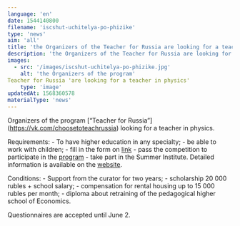 ```yaml
---
language: 'en'
date: 1544140800
filename: 'iscshut-uchitelya-po-phizike'
type: 'news'
aim: 'all'
title: 'the Organizers of the Teacher for Russia are looking for a teacher in physics'
description: 'the Organizers of the Teacher for Russia are looking for a teacher in physics'
images:
  - src: '/images/iscshut-uchitelya-po-phizike.jpg'
    alt: 'the Organizers of the program'
Teacher for Russia 'are looking for a teacher in physics'
    type: 'image'
updatedAt: 1568360578
materialType: 'news'
---
```

Organizers of the program \[“Teacher for Russia”\] (https://vk.com/choosetoteachrussia) looking for a teacher in physics.

Requirements: - To have higher education in any specialty; - be able to work with children; - fill in the form on [link](https://vk.cc/8MumMY) - pass the competition to participate in the [program](https://vk.cc/8Mzd9E) - take part in the Summer Institute. Detailed information is available on the [website](https://vk.cc/8Mgi1F).

Conditions: - Support from the curator for two years; - scholarship 20 000 rubles + school salary; - compensation for rental housing up to 15 000 rubles per month; - diploma about retraining of the pedagogical higher school of Economics.

Questionnaires are accepted until June 2.
